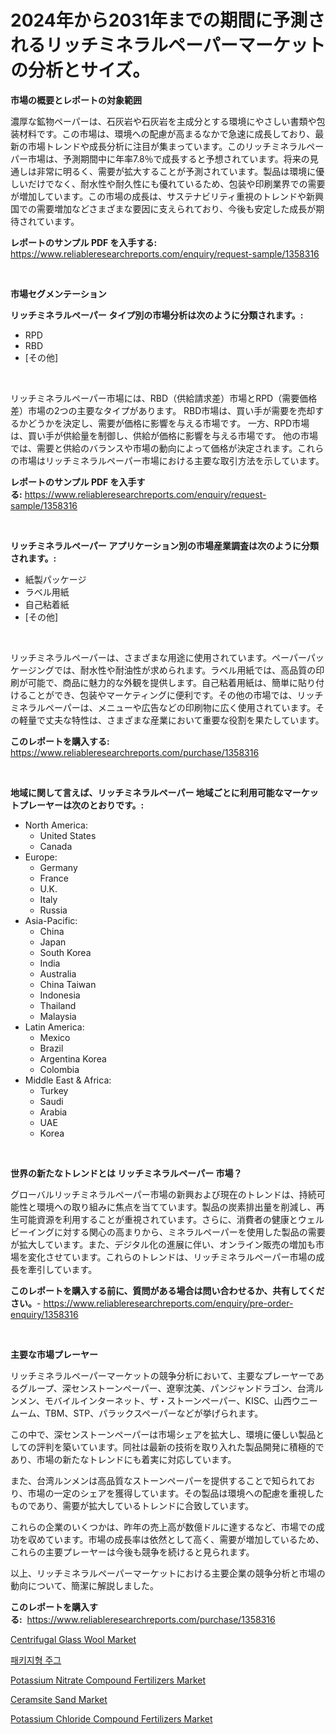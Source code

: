<p><h1>2024年から2031年までの期間に予測されるリッチミネラルペーパーマーケットの分析とサイズ。</h1></p><p><strong>市場の概要とレポートの対象範囲</strong></p>
<p><p>濃厚な鉱物ペーパーは、石灰岩や石灰岩を主成分とする環境にやさしい書類や包装材料です。この市場は、環境への配慮が高まるなかで急速に成長しており、最新の市場トレンドや成長分析に注目が集まっています。このリッチミネラルペーパー市場は、予測期間中に年率7.8％で成長すると予想されています。将来の見通しは非常に明るく、需要が拡大することが予測されています。製品は環境に優しいだけでなく、耐水性や耐久性にも優れているため、包装や印刷業界での需要が増加しています。この市場の成長は、サステナビリティ重視のトレンドや新興国での需要増加などさまざまな要因に支えられており、今後も安定した成長が期待されています。</p></p>
<p><strong>レポートのサンプル PDF を入手する:</strong> <a href="https://www.reliableresearchreports.com/enquiry/request-sample/1358316">https://www.reliableresearchreports.com/enquiry/request-sample/1358316</a></p>
<p>&nbsp;</p>
<p><strong>市場セグメンテーション</strong></p>
<p><strong>リッチミネラルペーパー タイプ別の市場分析は次のように分類されます。:</strong></p>
<p><ul><li>RPD</li><li>RBD</li><li>[その他]</li></ul></p>
<p>&nbsp;</p>
<p><p>リッチミネラルペーパー市場には、RBD（供給請求差）市場とRPD（需要価格差）市場の2つの主要なタイプがあります。 RBD市場は、買い手が需要を売却するかどうかを決定し、需要が価格に影響を与える市場です。 一方、RPD市場は、買い手が供給量を制御し、供給が価格に影響を与える市場です。 他の市場では、需要と供給のバランスや市場の動向によって価格が決定されます。これらの市場はリッチミネラルペーパー市場における主要な取引方法を示しています。</p></p>
<p><strong>レポートのサンプル PDF を入手する:</strong>&nbsp;<a href="https://www.reliableresearchreports.com/enquiry/request-sample/1358316">https://www.reliableresearchreports.com/enquiry/request-sample/1358316</a></p>
<p>&nbsp;</p>
<p><strong> リッチミネラルペーパー アプリケーション別の市場産業調査は次のように分類されます。:</strong></p>
<p><ul><li>紙製パッケージ</li><li>ラベル用紙</li><li>自己粘着紙</li><li>[その他]</li></ul></p>
<p>&nbsp;</p>
<p><p>リッチミネラルペーパーは、さまざまな用途に使用されています。ペーパーパッケージングでは、耐水性や耐油性が求められます。ラベル用紙では、高品質の印刷が可能で、商品に魅力的な外観を提供します。自己粘着用紙は、簡単に貼り付けることができ、包装やマーケティングに便利です。その他の市場では、リッチミネラルペーパーは、メニューや広告などの印刷物に広く使用されています。その軽量で丈夫な特性は、さまざまな産業において重要な役割を果たしています。</p></p>
<p><strong>このレポートを購入する:</strong>&nbsp; <a href="https://www.reliableresearchreports.com/purchase/1358316">https://www.reliableresearchreports.com/purchase/1358316</a></p>
<p>&nbsp;</p>
<p><strong>地域に関して言えば、リッチミネラルペーパー 地域ごとに利用可能なマーケットプレーヤーは次のとおりです。:</strong></p>
<p><ul>
    <li>
        North America:
        <ul>
            <li>United States</li>
            <li>Canada</li>
        </ul>
    </li>
    <li>
        Europe:
        <ul>
            <li>Germany</li>
            <li>France</li>
            <li>U.K.</li>
            <li>Italy</li>
            <li>Russia</li>
        </ul>
    </li>
    <li>
        Asia-Pacific:
        <ul>
            <li>China</li>
            <li>Japan</li>
            <li>South Korea</li>
            <li>India</li>
            <li>Australia</li>
            <li>China Taiwan</li>
            <li>Indonesia</li>
            <li>Thailand</li>
            <li>Malaysia</li>
        </ul>
    </li>
    <li>
        Latin America:
        <ul>
            <li>Mexico</li>
            <li>Brazil</li>
            <li>Argentina Korea</li>
            <li>Colombia</li>
        </ul>
    </li>
    <li>
        Middle East & Africa:
        <ul>
            <li>Turkey</li>
            <li>Saudi</li>
            <li>Arabia</li>
            <li>UAE</li>
            <li>Korea</li>
        </ul>
    </li>
    </ul></p>
<p>&nbsp;</p>
<p><strong>世界の新たなトレンドとは リッチミネラルペーパー 市場？</strong></p>
<p><p>グローバルリッチミネラルペーパー市場の新興および現在のトレンドは、持続可能性と環境への取り組みに焦点を当てています。製品の炭素排出量を削減し、再生可能資源を利用することが重視されています。さらに、消費者の健康とウェルビーイングに対する関心の高まりから、ミネラルペーパーを使用した製品の需要が拡大しています。また、デジタル化の進展に伴い、オンライン販売の増加も市場を変化させています。これらのトレンドは、リッチミネラルペーパー市場の成長を牽引しています。</p></p>
<p><strong>このレポートを購入する前に、質問がある場合は問い合わせるか、共有してください。</strong>- <a href="https://www.reliableresearchreports.com/enquiry/pre-order-enquiry/1358316">https://www.reliableresearchreports.com/enquiry/pre-order-enquiry/1358316</a></p>
<p>&nbsp;</p>
<p><strong>主要な市場プレーヤー</strong></p>
<p><p>リッチミネラルペーパーマーケットの競争分析において、主要なプレーヤーであるグループ、深センストーンペーパー、遼寧沈美、パンジャンドラゴン、台湾ルンメン、モバイルインターネット、ザ・ストーンペーパー、KISC、山西ウニームーム、TBM、STP、パラックスペーパーなどが挙げられます。</p><p>この中で、深センストーンペーパーは市場シェアを拡大し、環境に優しい製品としての評判を築いています。同社は最新の技術を取り入れた製品開発に積極的であり、市場の新たなトレンドにも着実に対応しています。</p><p>また、台湾ルンメンは高品質なストーンペーパーを提供することで知られており、市場の一定のシェアを獲得しています。その製品は環境への配慮を重視したものであり、需要が拡大しているトレンドに合致しています。</p><p>これらの企業のいくつかは、昨年の売上高が数億ドルに達するなど、市場での成功を収めています。市場の成長率は依然として高く、需要が増加しているため、これらの主要プレーヤーは今後も競争を続けると見られます。</p><p>以上、リッチミネラルペーパーマーケットにおける主要企業の競争分析と市場の動向について、簡潔に解説しました。</p></p>
<p><strong>このレポートを購入する:</strong>&nbsp;&nbsp;<a href="https://www.reliableresearchreports.com/purchase/1358316">https://www.reliableresearchreports.com/purchase/1358316</a></p>
<p><p><a href="https://github.com/prosalinda88/Market-Research-Report-List-3/blob/main/centrifugal-glass-wool-market.md">Centrifugal Glass Wool Market</a></p><p><a href="https://github.com/vsoq0zknh59/Market-Research-Report-List-1/blob/main/5026103192925.md">패키지형 주그</a></p><p><a href="https://issuu.com/reportprime-2/docs/potassium-nitrate-compound-fertilizers-market-size">Potassium Nitrate Compound Fertilizers Market</a></p><p><a href="https://github.com/globismark/Market-Research-Report-List-2/blob/main/ceramsite-sand-market.md">Ceramsite Sand Market</a></p><p><a href="https://issuu.com/reportprime-2/docs/potassium-chloride-compound-fertilizers-market-siz">Potassium Chloride Compound Fertilizers Market</a></p></p>